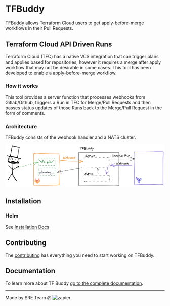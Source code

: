 # TFBuddy

TFBuddy allows Terraform Cloud users to get apply-before-merge workflows in their Pull Requests.

## Terraform Cloud API Driven Runs

Terraform Cloud (TFC) has a native VCS integration that can trigger plans and applies based for repositories, however it
requires a merge after apply workflow that may not be desirable in some cases. This tool has been developed to enable a 
apply-before-merge workflow. 

### How it works

This tool provides a server function that processes webhooks from Gitlab/Github, triggers a Run in TFC for Merge/Pull Requests
and then passes status updates of those Runs back to the Merge/Pull Request in the form of comments.


### Architecture

TFBuddy consists of the webhook handler and a NATS cluster.

![](./docs/img/overview.png)


## Installation

### Helm

See [Installation Docs](https://tfbuddy.readthedocs.io/en/stable/usage/)

## Contributing

The [contributing](./docs/contributing.md) has everything you need to start working on TFBuddy.


## Documentation

To learn more about TF Buddy [go to the complete documentation](https://tfbuddy.readthedocs.io/).

---

Made by SRE Team @ ![zapier](https://zapier-media.s3.amazonaws.com/zapier/images/logo60orange.png)